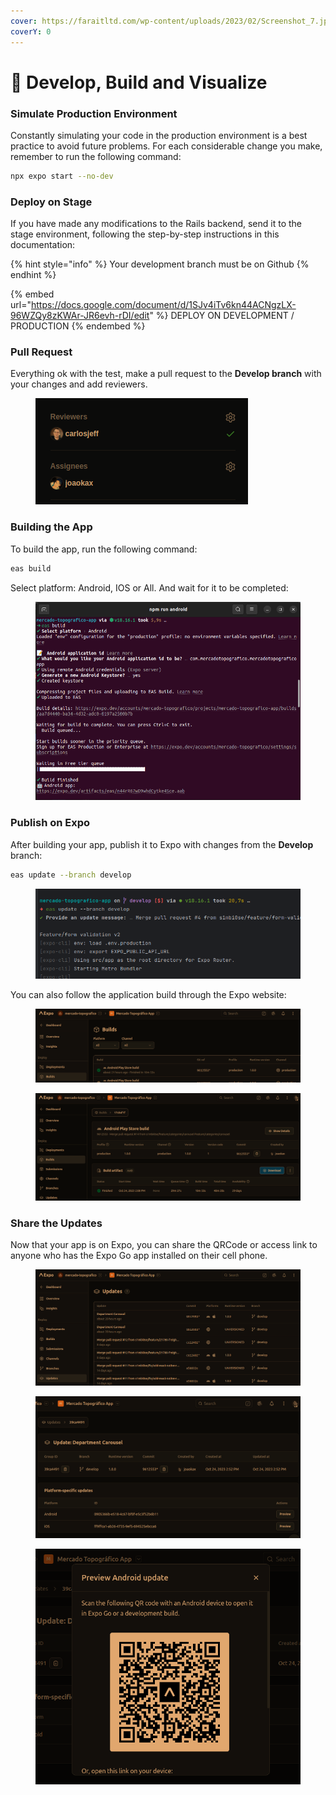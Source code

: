 ```yaml
---
cover: https://faraitltd.com/wp-content/uploads/2023/02/Screenshot_7.jpg
coverY: 0
---
```


# 📢 Develop, Build and Visualize

### Simulate Production Environment

Constantly simulating your code in the production environment is a best practice to avoid future problems. For each considerable change you make, remember to run the following command:

```bash
npx expo start --no-dev
```

### Deploy on Stage

If you have made any modifications to the Rails backend, send it to the stage environment, following the step-by-step instructions in this documentation:

{% hint style="info" %}
Your development branch must be on Github
{% endhint %}

{% embed url="https://docs.google.com/document/d/1SJv4iTv6kn44ACNgzLX-96WZQy8zKWAr-JR6evh-rDI/edit" %}
DEPLOY ON DEVELOPMENT / PRODUCTION
{% endembed %}

### Pull Request

Everything ok with the test, make a pull request to the **Develop branch** with your changes and add reviewers.

<figure><img src="../.gitbook/assets/image (12).png" alt=""><figcaption></figcaption></figure>

### Building the App

To build the app, run the following command:

```bash
eas build
```

Select platform: Android, IOS or All. And wait for it to be completed:

<figure><img src="../.gitbook/assets/image (30).png" alt=""><figcaption></figcaption></figure>

### Publish on Expo

After building your app, publish it to Expo with changes from the **Develop** branch:

```bash
eas update --branch develop
```

<figure><img src="../.gitbook/assets/image (16).png" alt=""><figcaption></figcaption></figure>

You can also follow the application build through the Expo website:

<figure><img src="../.gitbook/assets/image (13).png" alt=""><figcaption></figcaption></figure>

<figure><img src="../.gitbook/assets/image (14).png" alt=""><figcaption></figcaption></figure>

### Share the Updates

Now that your app is on Expo, you can share the QRCode or access link to anyone who has the Expo Go app installed on their cell phone.

<figure><img src="../.gitbook/assets/image (15).png" alt=""><figcaption></figcaption></figure>

<figure><img src="../.gitbook/assets/image (10).png" alt=""><figcaption></figcaption></figure>

<figure><img src="../.gitbook/assets/image (11).png" alt=""><figcaption></figcaption></figure>

